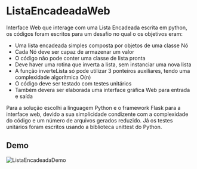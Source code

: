 # ListaEncadeadaWeb
Interface Web que interage com uma Lista Encadeada escrita em python, os códigos foram escritos para um desafio no qual o os objetivos eram:

* Uma lista encadeada simples composta por objetos de uma classe Nó
* Cada Nó deve ser capaz de armazenar um valor
* O código não pode conter uma classe de lista pronta
* Deve haver uma rotina que inverta a lista, sem instanciar uma nova lista
* A função inverteLista só pode utilizar 3 ponteiros auxiliares, tendo uma complexidade algorítmica O(n)
* O código deve ser testado com testes unitários
* Também devera ser elaborada uma interface gráfica Web para entrada e saída

Para a solução escolhi a linguagem Python e o framework Flask para a interface web, devido a sua simplicidade condizente com a complexidade do código e um número de arquivos gerados reduzido. Já os testes unitários foram escritos usando a biblioteca unittest do Python.

## Demo
![ListaEncadeadaDemo](https://user-images.githubusercontent.com/54750022/126853104-de2575b6-f0ad-4438-a732-fb1791d367c2.gif)